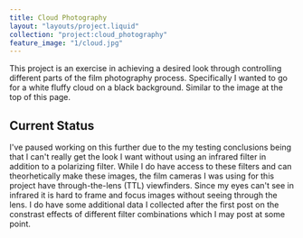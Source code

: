 ```yaml
---
title: Cloud Photography
layout: "layouts/project.liquid"
collection: "project:cloud_photography"
feature_image: "1/cloud.jpg"
---
```


This project is an exercise in achieving a desired look through controlling different parts of the film photography process. Specifically I wanted to go for a white fluffy cloud on a black background. Similar to the image at the top of this page. 

## Current Status
I've paused working on this further due to the my testing conclusions being that I can't really get the look I want without using an infrared filter in addition to a polarizing filter. While I do have access to these filters and can theorhetically make these images, the film cameras I was using for this project have through-the-lens (TTL) viewfinders. Since my eyes can't see in infrared it is hard to frame and focus images without seeing through the lens. I do have some additional data I collected after the first post on the constrast effects of different filter combinations which I may post at some point.